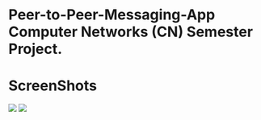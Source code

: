 # Peer-to-Peer-Messaging-App Computer Networks (CN) Semester Project.
# ScreenShots

<image src='./Images/a.png'> </image>
<image src='./Images/b.png'> </image>